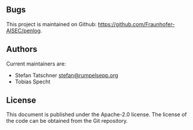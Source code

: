 
## Bugs

This project is maintained on Github: https://github.com/Fraunhofer-AISEC/penlog.

## Authors

Current maintainers are:

* Stefan Tatschner <stefan@rumpelsepp.org>
* Tobias Specht

## License

This document is published under the Apache-2.0 license.
The license of the code can be obtained from the Git repository.
